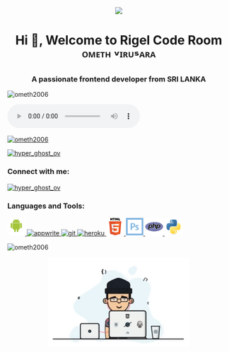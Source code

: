 
<p align=center width300>
<img src='https://i.ibb.co/LpZpzn7/r-1-modified.png'>
<p align =center/>
 <h1 align="center">Hi 👋, Welcome to Rigel Code Room ᴼᴹᴱᵀᴴ ᵛᴵᴿᵁˢᴬᴿᴬ</h1>
<h3 align="center">A passionate frontend developer from SRI LANKA</h3>

<p align="left"> <img src="https://komarev.com/ghpvc/?username=ometh2006&label=Profile%20views&color=0e75b6&style=flat" alt="ometh2006" /> </p>
<audio controls>
  <source src="https://www.mboxdrive.com/551a924d-130d-43cb-a1c7-8ee69800f494%20(1).mp3" type="audio/ogg">
</audio>
<p align="left"> <a href="https://github.com/ryo-ma/github-profile-trophy"><img src="https://github-profile-trophy.vercel.app/?username=ometh2006" alt="ometh2006" /></a> </p>

<p align="left"> <a href="https://twitter.com/hyper_ghost_ov" target="blank"><img src="https://img.shields.io/twitter/follow/hyper_ghost_ov?logo=twitter&style=for-the-badge" alt="hyper_ghost_ov" /></a> </p>

<h3 align="left">Connect with me:</h3>
<p align="left">
<a href="https://twitter.com/hyper_ghost_ov" target="blank"><img align="center" src="https://raw.githubusercontent.com/rahuldkjain/github-profile-readme-generator/master/src/images/icons/Social/twitter.svg" alt="hyper_ghost_ov" height="30" width="40" /></a>
</p>

<h3 align="left">Languages and Tools:</h3>
<p align="left"> <a href="https://developer.android.com" target="_blank" rel="noreferrer"> <img src="https://raw.githubusercontent.com/devicons/devicon/master/icons/android/android-original-wordmark.svg" alt="android" width="40" height="40"/> </a> <a href="https://appwrite.io" target="_blank" rel="noreferrer"> <img src="https://www.vectorlogo.zone/logos/appwriteio/appwriteio-icon.svg" alt="appwrite" width="40" height="40"/> </a> <a href="https://git-scm.com/" target="_blank" rel="noreferrer"> <img src="https://www.vectorlogo.zone/logos/git-scm/git-scm-icon.svg" alt="git" width="40" height="40"/> </a> <a href="https://heroku.com" target="_blank" rel="noreferrer"> <img src="https://www.vectorlogo.zone/logos/heroku/heroku-icon.svg" alt="heroku" width="40" height="40"/> </a> <a href="https://www.w3.org/html/" target="_blank" rel="noreferrer"> <img src="https://raw.githubusercontent.com/devicons/devicon/master/icons/html5/html5-original-wordmark.svg" alt="html5" width="40" height="40"/> </a> <a href="https://www.photoshop.com/en" target="_blank" rel="noreferrer"> <img src="https://raw.githubusercontent.com/devicons/devicon/master/icons/photoshop/photoshop-line.svg" alt="photoshop" width="40" height="40"/> </a> <a href="https://www.php.net" target="_blank" rel="noreferrer"> <img src="https://raw.githubusercontent.com/devicons/devicon/master/icons/php/php-original.svg" alt="php" width="40" height="40"/> </a> <a href="https://www.python.org" target="_blank" rel="noreferrer"> <img src="https://raw.githubusercontent.com/devicons/devicon/master/icons/python/python-original.svg" alt="python" width="40" height="40"/> </a> </p>


<p><img align="center" src="https://github-readme-streak-stats.herokuapp.com/?user=ometh2006&" alt="ometh2006" /></p>



  



<p align=center>
<img src="HG Data Base/ezgif.com-gif-maker (2).gif" width="320"/>
<p align=center>

